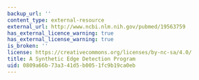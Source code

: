 ```yaml
---
backup_url: ''
content_type: external-resource
external_url: http://www.ncbi.nlm.nih.gov/pubmed/19563759
has_external_licence_warning: true
has_external_license_warning: true
is_broken: ''
license: https://creativecommons.org/licenses/by-nc-sa/4.0/
title: A Synthetic Edge Detection Program
uid: 0809a66b-73a3-41d5-b005-1fc9b19ca0eb
---
```

